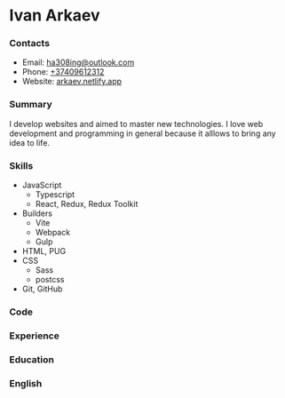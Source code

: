 # Ivan Arkaev

### Contacts

- Email: [ha308ing@outlook.com](mailto:ha308ing@outlookg.com)
- Phone: [+37409612312](tel:+37409612312)
- Website: [arkaev.netlify.app](https://arkaev.netlify.app)

### Summary

I develop websites and aimed to master new technologies.
I love web development and programming in general because it alllows to bring any idea to life.

### Skills

- JavaScript
	- Typescript
	- React, Redux, Redux Toolkit
- Builders
	- Vite
	- Webpack
	- Gulp
- HTML, PUG
-  CSS
	- Sass
	- postcss
- Git, GitHub

### Code

### Experience

### Education

### English
